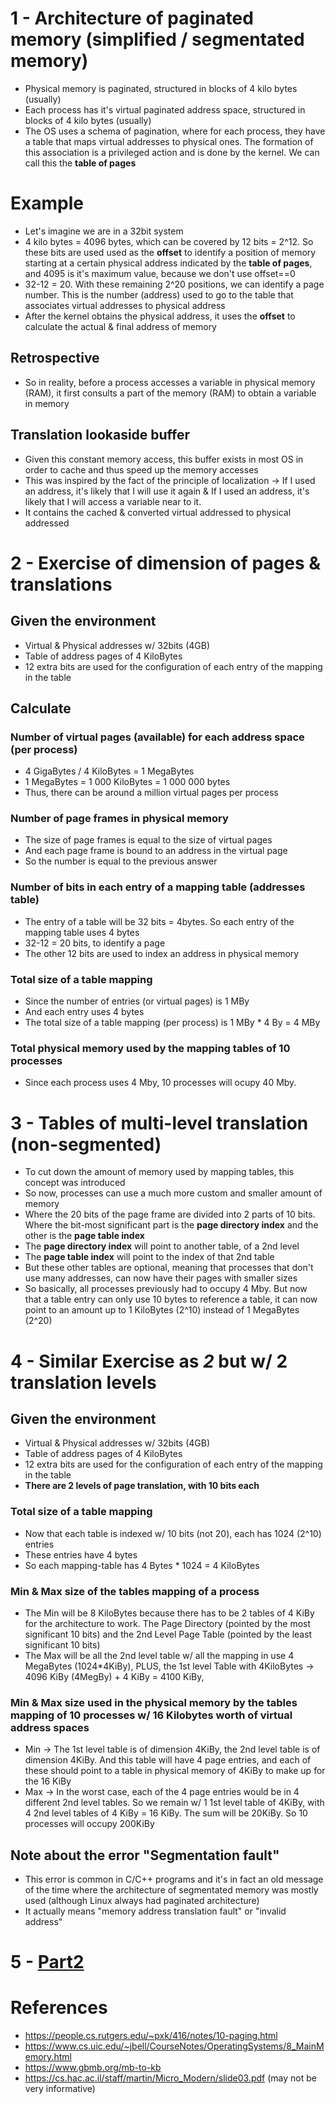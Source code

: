 # 1 - Architecture of paginated memory (simplified / segmentated memory)
- Physical memory is paginated, structured in blocks of 4 kilo bytes (usually)
- Each process has it's virtual paginated address space, structured in blocks of 4 kilo bytes (usually)
- The OS uses a schema of pagination, where for each process, they have a table that maps virtual addresses to physical ones. The formation of this association is a privileged action and is done by the kernel. We can call this the **table of pages**
# Example
- Let's imagine we are in a 32bit system
- 4 kilo bytes = 4096 bytes, which can be covered by 12 bits = 2^12. So these bits are used used as the **offset** to identify a position of memory starting at a certain physical address indicated by the **table of pages**, and 4095 is it's maximum value, because we don't use offset==0
- 32-12 = 20. With these remaining 2^20 positions, we can identify a page number. This is the number (address) used to go to the table that associates virtual addresses to physical address
- After the kernel obtains the physical address, it uses the **offset** to calculate the actual & final address of memory

## Retrospective
- So in reality, before a process accesses a variable in physical memory (RAM), it first consults a part of the memory (RAM) to obtain a variable in memory

## Translation lookaside buffer
- Given this constant memory access, this buffer exists in most OS in order to cache and thus speed up the memory accesses
- This was inspired by the fact of the principle of localization -> If I used an address, it's likely that I will use it again & If I used an address, it's likely that I will access a variable near to it. 
- It contains the cached & converted virtual addressed to physical addressed

# 2 - Exercise of dimension of pages & translations
## Given the environment
- Virtual & Physical addresses w/ 32bits (4GB)
- Table of address pages of 4 KiloBytes
- 12 extra bits are used for the configuration of each entry of the mapping in the table

## Calculate
### Number of virtual pages (available) for each address space (per process)
- 4 GigaBytes / 4 KiloBytes = 1 MegaBytes
- 1 MegaBytes = 1 000 KiloBytes = 1 000 000 bytes
- Thus, there can be around a million virtual pages per process

### Number of page frames in physical memory
- The size of page frames is equal to the size of virtual pages
- And each page frame is bound to an address in the virtual page
- So the number is equal to the previous answer

### Number of bits in each entry of a mapping table (addresses table)
- The entry of a table will be 32 bits = 4bytes. So each entry of the mapping table uses 4 bytes
- 32-12 = 20 bits, to identify a page
- The other 12 bits are used to index an address in physical memory

### Total size of a table mapping
- Since the number of entries (or virtual pages) is 1 MBy
- And each entry uses 4 bytes
- The total size of a table mapping (per process) is 1 MBy * 4 By = 4 MBy

### Total physical memory used by the mapping tables of 10 processes
- Since each process uses 4 Mby, 10 processes will ocupy 40 Mby.

# 3 - Tables of multi-level translation (non-segmented)
- To cut down the amount of memory used by mapping tables, this concept was introduced
- So now, processes can use a much more custom and smaller amount of memory
- Where the 20 bits of the page frame are divided into 2 parts of 10 bits. Where the bit-most significant part is the **page directory index** and the other is the **page table index**
- The **page directory index** will point to another table, of a 2nd level
- The **page table index** will point to the index of that 2nd table
- But these other tables are optional, meaning that processes that don't use many addresses, can now have their pages with smaller sizes
- So basically, all processes previously had to occupy 4 Mby. But now that a table entry can only use 10 bytes to reference a table, it can now point to an amount up to 1 KiloBytes (2^10) instead of 1 MegaBytes (2^20)

# 4 - Similar Exercise as *2* but w/ 2 translation levels
## Given the environment
- Virtual & Physical addresses w/ 32bits (4GB)
- Table of address pages of 4 KiloBytes
- 12 extra bits are used for the configuration of each entry of the mapping in the table
- **There are 2 levels of page translation, with 10 bits each**

### Total size of a table mapping
- Now that each table is indexed w/ 10 bits (not 20), each has 1024 (2^10) entries
- These entries have 4 bytes
- So each mapping-table has 4 Bytes * 1024 = 4 KiloBytes

### Min & Max size of the tables mapping of a process
- The Min will be 8 KiloBytes because there has to be 2 tables of 4 KiBy for the architecture to work. The Page Directory (pointed by the most significant 10 bits) and the 2nd Level Page Table (pointed by the least significant 10 bits)
- The Max will be all the 2nd level table w/ all the mapping in use 4 MegaBytes (1024*4KiBy), PLUS, the 1st level Table with 4KiloBytes -> 4096 KiBy (4MegBy) + 4 KiBy = 4100 KiBy,

### Min & Max size used in the physical memory by the tables mapping of 10 processes w/ 16 Kilobytes worth of virtual address spaces
- Min -> The 1st level table is of dimension 4KiBy, the 2nd level table is of dimension 4KiBy. And this table will have 4 page entries, and each of these should point to a table in physical memory of 4KiBy to make up for the 16 KiBy
- Max -> In the worst case, each of the 4 page entries would be in 4 different 2nd level tables. So we remain w/ 1 1st level table of 4KiBy, with 4 2nd level tables of 4 KiBy = 16 KiBy. The sum will be 20KiBy. So 10 processes will occupy 200KiBy

## Note about the error "Segmentation fault"
- This error is common in C/C++ programs and it's in fact an old message of the time where the architecture of segmentated memory was mostly used (although Linux always had paginated architecture)
- It actually means "memory address translation fault" or "invalid address"

# 5 - [Part2](./README2.md)
# References
- https://people.cs.rutgers.edu/~pxk/416/notes/10-paging.html
- https://www.cs.uic.edu/~jbell/CourseNotes/OperatingSystems/8_MainMemory.html
- https://www.gbmb.org/mb-to-kb
- https://cs.hac.ac.il/staff/martin/Micro_Modern/slide03.pdf (may not be very informative)

